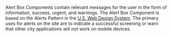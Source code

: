 Alert Box Components contain relevant messages for the user in the form of information, success, urgent, and warnings. The Alert Box Component is based on the Alerts Pattern in the [U.S. Web Design System](https://standards.usa.gov/alerts/). The primary uses for alerts on the site are to indicate a successful screening or warn that other city applications will not work on mobile devices.